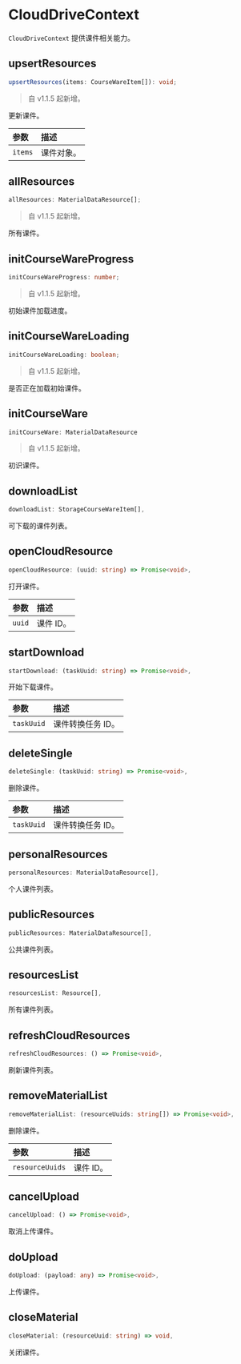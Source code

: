 # CloudDriveContext

`CloudDriveContext` 提供课件相关能力。

## upsertResources

```typescript
upsertResources(items: CourseWareItem[]): void;
```

> 自 v1.1.5 起新增。

更新课件。

| 参数    | 描述       |
| :------ | :--------- |
| `items` | 课件对象。 |

## allResources

```typescript
allResources: MaterialDataResource[];
```

> 自 v1.1.5 起新增。

所有课件。

## initCourseWareProgress

```typescript
initCourseWareProgress: number;
```

> 自 v1.1.5 起新增。

初始课件加载进度。

## initCourseWareLoading

```typescript
initCourseWareLoading: boolean;
```

> 自 v1.1.5 起新增。

是否正在加载初始课件。

## initCourseWare

```typescript
initCourseWare: MaterialDataResource
```

> 自 v1.1.5 起新增。

初识课件。

## downloadList

```typescript
downloadList: StorageCourseWareItem[],
```

可下载的课件列表。

## openCloudResource

```typescript
openCloudResource: (uuid: string) => Promise<void>,
```

打开课件。

| 参数   | 描述      |
| :----- | :-------- |
| `uuid` | 课件 ID。 |

## startDownload

```typescript
startDownload: (taskUuid: string) => Promise<void>,
```

开始下载课件。

| 参数       | 描述              |
| :--------- | :---------------- |
| `taskUuid` | 课件转换任务 ID。 |

## deleteSingle

```typescript
deleteSingle: (taskUuid: string) => Promise<void>,
```

删除课件。

| 参数       | 描述              |
| :--------- | :---------------- |
| `taskUuid` | 课件转换任务 ID。 |

## personalResources

```typescript
personalResources: MaterialDataResource[],
```

个人课件列表。

## publicResources

```typescript
publicResources: MaterialDataResource[],
```

公共课件列表。

## resourcesList

```typescript
resourcesList: Resource[],
```

所有课件列表。

## refreshCloudResources

```typescript
refreshCloudResources: () => Promise<void>,
```

刷新课件列表。

## removeMaterialList

```typescript
removeMaterialList: (resourceUuids: string[]) => Promise<void>,
```

删除课件。

| 参数            | 描述      |
| :-------------- | :-------- |
| `resourceUuids` | 课件 ID。 |

## cancelUpload

```typescript
cancelUpload: () => Promise<void>,
```

取消上传课件。

## doUpload

```typescript
doUpload: (payload: any) => Promise<void>,
```

上传课件。

## closeMaterial

```typescript
closeMaterial: (resourceUuid: string) => void,
```

关闭课件。

